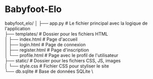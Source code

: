 # Babyfoot-Elo
 
babyfoot_elo/
│
├── app.py             # Le fichier principal avec la logique de l'application \
├── templates/         # Dossier pour les fichiers HTML \
│   ├── index.html     # Page d'accueil \
│   ├── login.html     # Page de connexion  \
│   ├── register.html  # Page d'inscription \
│   └── profile.html   # Page avec le profil de l'utilisateur \
├── static/            # Dossier pour les fichiers CSS, JS, images \
│   └── style.css      # Fichier CSS pour styliser le site \
└── db.sqlite          # Base de données SQLite \
